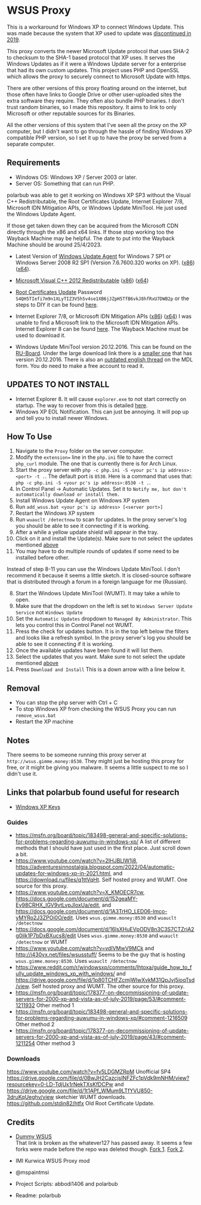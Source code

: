 # WSUS Proxy

This is a workaround for Windows XP to connect Windows Update. This was made because the system that XP used to update was [discontinued in 2019](https://support.microsoft.com/en-us/help/4569557/windows-update-sha-1-based-endpoints-discontinued).

This proxy converts the newer Microsoft Update protocol that uses SHA-2 to checksum to the SHA-1 based protocol that XP uses. It serves the Windows Updates as if it were a Windows Update server for a enterprise that had its own custom updates. This project uses PHP and OpenSSL which allows the proxy to securely connect to Microsoft Update with https.

There are other versions of this proxy floating around on the internet, but those often have links to Google Drive or other user-uploaded sites the extra software they require. They often also bundle PHP binaries. I don't trust random binaries, so I made this repository. It aims to link to only Microsoft or other reputable sources for its Binaries.

All the other versions of this system that I've seen all the proxy on the XP computer, but I didn't want to go through the hassle of finding Windows XP compatible PHP version, so I set it up to have the proxy be served from a separate computer.

## Requirements

- Windows OS: Windows XP / Server 2003 or later.
- Server OS: Something that can run PHP.

polarbub was able to get it working on Windows XP SP3 without the Visual C++ Redistributable, the Root Certificates Update, Internet Explorer 7/8, Microsoft IDN Mitigation APIs, or Windows Update MiniTool. He just used the Windows Update Agent.

If those get taken down they can be acquired from the Microsoft CDN directly through the x86 and x64 links. If those stop working too the Wayback Machine may be helpful. The date to put into the Wayback Machine should be around 25/4/2023.

- Latest Version of [Windows Update Agent](https://learn.microsoft.com/en-us/troubleshoot/windows-client/deployment/update-windows-update-agent) for Windows 7 SP1 or Windows Server 2008 R2 SP1 (Version 7.6.7600.320 works on XP). ([x86](http://download.windowsupdate.com/windowsupdate/redist/standalone/7.6.7600.320/WindowsUpdateAgent-7.6-x86.exe)) ([x64](http://download.windowsupdate.com/windowsupdate/redist/standalone/7.6.7600.320/WindowsUpdateAgent-7.6-x64.exe)).

- [Microsoft Visual C++ 2012 Redistributable](https://learn.microsoft.com/en-us/cpp/windows/latest-supported-vc-redist?view=msvc-170#visual-studio-2012-vc-110-update-4) ([x86](https://download.microsoft.com/download/1/6/B/X16B06F60-3B20-4FF2-B699-5E9B7962F9AE/VSU_4/vcredist_x86.exe)) ([x64](https://download.microsoft.com/download/1/6/B/16B06F60-3B20-4FF2-B699-5E9B7962F9AE/VSU_4/vcredist_x64.exe))

- [Root Certificates Update](https://www.mediafire.com/file/pflkq12ik8tlx5w/jveWB2Qg1Lt9yT5m3CYpZ8b8N4rH.rar/file) Password `S4QH5TIefi7m9n1XLyTIZ3V5hSv4se1XB6jJZpH5TfB6vkJ8hfRxU7DWB2p` or the steps to DIY it can be found [here](https://msfn.org/board/topic/175170-root-certificates-and-revoked-certificates-for-windows-xp/).

- Internet Explorer 7/8, or Microsoft IDN Mitigation APIs
([x86](https://raw.githubusercontent.com/stdin82/htfx/master/NT5/idndl.x86.exe)) ([x64](https://raw.githubusercontent.com/stdin82/htfx/master/NT5/idndl.amd64.exe)) I was unable to find a Microsoft link to the Microsoft IDN Mitigation APIs. Internet Explorer 8 can be found [here](http://www.microsoft.com/en-us/download/internet-explorer-8-details.aspx). The Wayback Machine must be used to download it.

- Windows Update MiniTool version 20.12.2016. This can be found on the [RU-Board](https://forum.ru-board.com/topic.cgi?forum=5&topic=48142#2). Under the large download link there is a [smaller one](https://drive.google.com/file/d/1jjo9UKZVnld-Bymxte6KfJH8yxKut4yD/view) that has version 20.12.2016. There is also an [outdated english thread](https://forums.mydigitallife.net/threads/windows-update-minitool.64939) on the MDL form. You do need to make a free account to read it.

## UPDATES TO NOT INSTALL 
- Internet Explorer 8. It will cause `explorer.exe` to not start correctly on startup. The way to recover from this is detailed [here](https://superuser.com/questions/195163/explorer-exe-ordinal-423-not-found-in-urlmon-dll-after-updates-ie8-install).
- Windows XP EOL Notification. This can just be annoying. It will pop up and tell you to install newer Windows.

## How To Use
1. Navigate to the `Proxy` folder on the server computer.
2. Modify the `extension=` line in the `php.ini` file to have the correct `php_curl` module. The one that is currently there is for Arch Linux.
3. Start the proxy server with `php -c php.ini -S <your pc's ip address>:<port> -t .`. The default port is `8530`. Here is a command that uses that: `php -c php.ini -S <your pc's ip address>:8530 -t .`.
4. In Control Panel -> Automatic Updates. Set it to `Notify me, but don't automatically download or install them.`
4. Install Windows Update Agent on Windows XP system
5. Run `add_wsus.bat <your pc's ip address> [<server port>]`
5. Restart the Windows XP system
6. Run `wuauclt /detectnow` to scan for updates. In the proxy server's log you should be able to see it connecting if it is working.
7. After a while a yellow update shield will appear in the tray.
8. Click on it and install the Update(s). Make sure to not select the updates mentioned [above](#updates-to-not-install)
9. You may have to do multiple rounds of updates if some need to be installed before other.

Instead of step 8-11 you can use the Windows Update MiniTool. I don't recommend it because it seems a little sketch. It is closed-source software that is distributed through a forum in a foreign language for me (Russian).  

8. Start the Windows Update MiniTool (WUMT). It may take a while to open.
9. Make sure that the dropdown on the left is set to `Windows Server Update Service` not `Windows Update`
10. Set the `Automatic Updates` dropdown to `Managed By Administrator`. This lets you control this in Control Panel not WUMT.
10. Press the check for updates button. It is in the top left below the filters and looks like a refresh symbol. In the proxy server's log you should be able to see it connecting if it is working.
11. Once the available updates have been found it will list them. 
12. Select the updates that you want. Make sure to not select the update mentioned [above](#updates-to-not-install)
13. Press `Download and Install` This is a down arrow with a line below it.

## Removal
- You can stop the php server with Ctrl + C
- To stop Windows XP from checking the WSUS Proxy you can run `remove_wsus.bat`
- Restart the XP machine

## Notes
There seems to be someone running this proxy server at `http://wsus.gimme.money:8530`. They might just be hosting this proxy for free, or it might be giving you malware. It seems a little suspect to me so I didn't use it.

## Links that polarbub found useful for research
- [Windows XP Keys](https://gist.github.com/denizssch/72ec2aa1c5d0a84ffb57076f7dbf30d6)

### Guides
- https://msfn.org/board/topic/183498-general-and-specific-solutions-for-problems-regarding-auwumu-in-windows-xp/ A list of different methods that I should have just used in the first place. Just scroll down a bit.
- https://www.youtube.com/watch?v=2IHJBLlW1j8, https://adventuresinnostalgia.blogspot.com/2022/04/automatic-updates-for-windows-xp-in-2021.html, and https://download.ru/files/q1ttVqHt. Self hosted proxy and WUMT. One source for this proxy.
- https://www.youtube.com/watch?v=X_KMOECR7cw, https://docs.google.com/document/d/152geaMY-Ey98CRHX_IGV9vtLvpJloxUa/edit, and
https://docs.google.com/document/d/1A3TrHO_LED06-lmco-yMYRo2J3ZPOi0O/edit. Uses `wsus.gimme.money:8530` and `wuauclt /detectnow`
- https://docs.google.com/document/d/16lsXHuEVpODV8n3C3S7CTZriA2g0ilk1P7bDxBXucs8/edit Uses `wsus.gimme.money:8530` and `wuauclt /detectnow` or WUMT
- https://www.youtube.com/watch?v=vdIVMwV9MCk and http://i430vx.net/files/wsusstuff/ Seems to be the guy that is hosting `wsus.gimme.money:8530`. Uses `wuauclt /detectnow`
- https://www.reddit.com/r/windowsxp/comments/lhtoxa/guide_how_to_fully_update_windows_xp_with_windows/ and https://drive.google.com/file/d/1p80TCHFZcmjWlwXvkM31QpJvj5ioqTsd/view. Self hosted proxy and WUMT. The other source for this proxy.
- https://msfn.org/board/topic/178377-on-decommissioning-of-update-servers-for-2000-xp-and-vista-as-of-july-2019/page/53/#comment-1211932 Other method 1
- https://msfn.org/board/topic/183498-general-and-specific-solutions-for-problems-regarding-auwumu-in-windows-xp/#comment-1216509 Other method 2
- https://msfn.org/board/topic/178377-on-decommissioning-of-update-servers-for-2000-xp-and-vista-as-of-july-2019/page/43/#comment-1211254 Other method 3

### Downloads
https://www.youtube.com/watch?v=fv5LDGMZRpM Unofficial SP4
https://drive.google.com/file/d/0BwJH2CazcjsINFZFc1pVdk9mNHM/view?resourcekey=0-LD-TdjUx1rNekTXsKfDCPw and https://drive.google.com/file/d/1t1APf_WMum9LTfYVU850-3druKqUeghv/view sketchier WUMT downloads.
https://github.com/stdin82/htfx Old Root Certificate Update.

## Credits

- [Dummy WSUS](https://github.com/whatever127/dummywsus)  
That link is broken as the whatever127 has passed away. It seems a few forks were made before the repo was deleted though. [Fork 1](https://github.com/luzea9903/dummywsus). [Fork 2](https://github.com/no127nowand4ever/dummywsus).

- IMI Kurwica WSUS Proxy mod 

- @mspaintmsi

- Project Scripts: abbodi1406 and polarbub

- Readme: polarbub